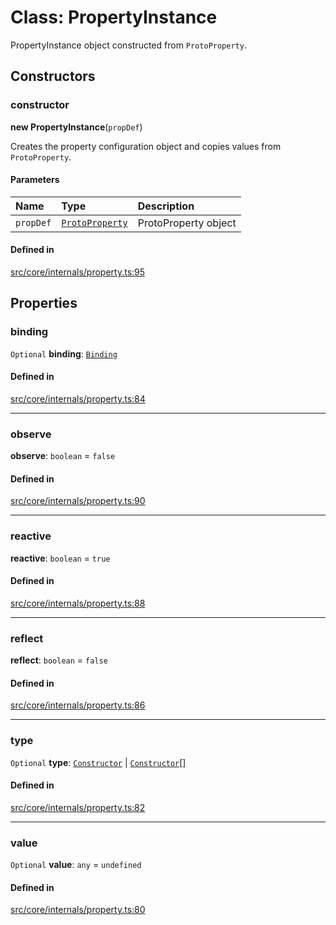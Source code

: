 # Class: PropertyInstance

PropertyInstance object constructed from `ProtoProperty`.

## Constructors

### constructor

**new PropertyInstance**(`propDef`)

Creates the property configuration object and copies values from `ProtoProperty`.

#### Parameters

| Name | Type | Description |
| :------ | :------ | :------ |
| `propDef` | [`ProtoProperty`](ProtoProperty.md) | ProtoProperty object |

#### Defined in

[src/core/internals/property.ts:95](https://github.com/io-gui/io/blob/main/src/core/internals/property.ts#L95)

## Properties

### binding

 `Optional` **binding**: [`Binding`](Binding.md)

#### Defined in

[src/core/internals/property.ts:84](https://github.com/io-gui/io/blob/main/src/core/internals/property.ts#L84)

___

### observe

 **observe**: `boolean` = `false`

#### Defined in

[src/core/internals/property.ts:90](https://github.com/io-gui/io/blob/main/src/core/internals/property.ts#L90)

___

### reactive

 **reactive**: `boolean` = `true`

#### Defined in

[src/core/internals/property.ts:88](https://github.com/io-gui/io/blob/main/src/core/internals/property.ts#L88)

___

### reflect

 **reflect**: `boolean` = `false`

#### Defined in

[src/core/internals/property.ts:86](https://github.com/io-gui/io/blob/main/src/core/internals/property.ts#L86)

___

### type

 `Optional` **type**: [`Constructor`](../README.md#constructor) \| [`Constructor`](../README.md#constructor)[]

#### Defined in

[src/core/internals/property.ts:82](https://github.com/io-gui/io/blob/main/src/core/internals/property.ts#L82)

___

### value

 `Optional` **value**: `any` = `undefined`

#### Defined in

[src/core/internals/property.ts:80](https://github.com/io-gui/io/blob/main/src/core/internals/property.ts#L80)
